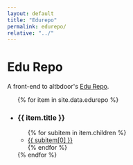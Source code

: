 ```yaml
---
layout: default
title: "Edurepo"
permalink: edurepo/
relative: "../"
---
```


Edu Repo
===

A front-end to altbdoor's [Edu Repo](https://drive.google.com/folderview?id=0B5pMzfAiZLn4cU1BYjFKdWlXdVU&usp=sharing).

<ul id="edurepo-result">
	{% for item in site.data.edurepo %}
		<li>
			<h3>{{ item.title }}</h3>
			<ul>
				{% for subitem in item.children %}
					<li><a href="{{ subitem[1] }}">{{ subitem[0] }}</a></li>
				{% endfor %}
			</ul>
		</li>
	{% endfor %}
</ul>

